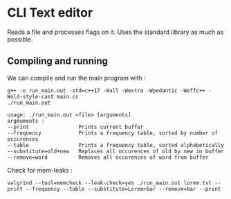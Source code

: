 # CLI Text editor

Reads a file and processes flags on it. Uses the standard library as much as
possible.
## Compiling and running

We can compile and run the main program with :

```
g++ -o run_main.out -std=c++17 -Wall -Wextra -Wpedantic -Weffc++ -Wold-style-cast main.cc
./run_main.out
```

```
usage: ./run_main.out <file> [arguments]
argmuments :
--print                Prints current buffer
--frequency            Prints a frequency table, sorted by number of occurences
--table                Prints a frequency table, sorted alphabetically
--substitute=old+new   Replaces all occurences of old by new in buffer
--remove=word          Removes all occurences of word from buffer
```

Check for mem-leaks :

```
valgrind --tool=memcheck --leak-check=yes ./run_main.out lorem.txt --print --frequency --table --substitute=Lorem+bar --remove=bar --print
```
